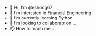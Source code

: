 - 👋 Hi, I’m @eshong67
- 👀 I’m interested in Financial Engineering
- 🌱 I’m currently learning Python
- 💞️ I’m looking to collaborate on ...
- 📫 How to reach me ...

<!---
eshong67/eshong67 is a ✨ special ✨ repository because its `README.md` (this file) appears on your GitHub profile.
You can click the Preview link to take a look at your changes.
--->
